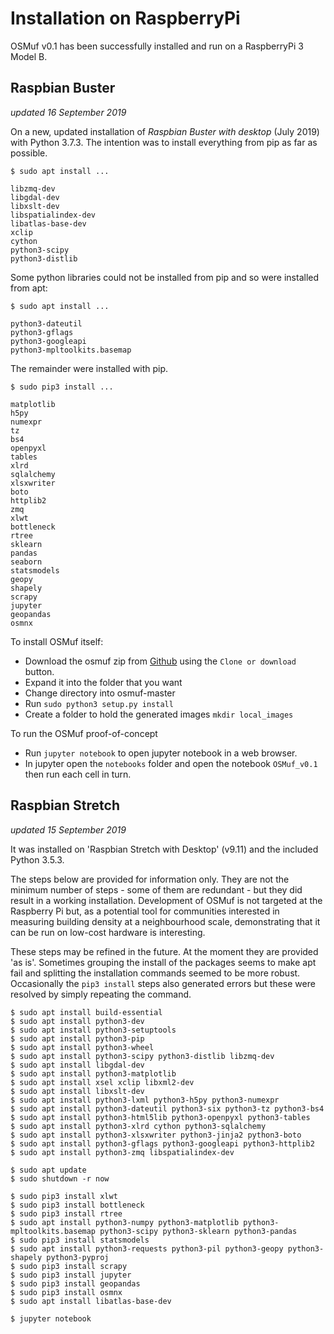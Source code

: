 # Installation on RaspberryPi

OSMuf v0.1 has been successfully installed and run on a RaspberryPi 3 Model B.

## Raspbian Buster

*updated 16 September 2019*

On a new, updated installation of *Raspbian Buster with desktop* (July 2019) with Python 3.7.3. The intention was to install everything from pip as far as possible.

```
$ sudo apt install ...

libzmq-dev
libgdal-dev
libxslt-dev
libspatialindex-dev
libatlas-base-dev
xclip
cython
python3-scipy
python3-distlib
```

Some python libraries could not be installed from pip and so were installed from apt:

```
$ sudo apt install ...

python3-dateutil
python3-gflags
python3-googleapi
python3-mpltoolkits.basemap
```

The remainder were installed with pip.

```
$ sudo pip3 install ...

matplotlib
h5py
numexpr
tz
bs4
openpyxl
tables
xlrd
sqlalchemy
xlsxwriter
boto
httplib2
zmq
xlwt
bottleneck
rtree
sklearn
pandas
seaborn
statsmodels
geopy
shapely
scrapy
jupyter
geopandas
osmnx
```

To install OSMuf itself:

- Download the osmuf zip from [Github](https://github.com/AtelierLibre/osmuf) using the `Clone or download` button.
- Expand it into the folder that you want
- Change directory into osmuf-master
- Run `sudo python3 setup.py install`
- Create a folder to hold the generated images `mkdir local_images`

To run the OSMuf proof-of-concept

- Run `jupyter notebook` to open jupyter notebook in a web browser.
- In jupyter open the `notebooks` folder and open the notebook `OSMuf_v0.1` then run each cell in turn.

## Raspbian Stretch

*updated 15 September 2019*

It was installed on 'Raspbian Stretch with Desktop' (v9.11) and the included Python 3.5.3.

The steps below are provided for information only. They are not the minimum number of steps - some of them are redundant - but they did result in a working installation. Development of OSMuf is not targeted at the Raspberry Pi but, as a potential tool for communities interested in measuring building density at a neighbourhood scale, demonstrating that it can be run on low-cost hardware is interesting.

These steps may be refined in the future. At the moment they are provided 'as is'. Sometimes grouping the install of the packages seems to make apt fail and splitting the installation commands seemed to be more robust. Occasionally the `pip3 install` steps also generated errors but these were resolved by simply repeating the command.

```
$ sudo apt install build-essential
$ sudo apt install python3-dev
$ sudo apt install python3-setuptools
$ sudo apt install python3-pip
$ sudo apt install python3-wheel
$ sudo apt install python3-scipy python3-distlib libzmq-dev
$ sudo apt install libgdal-dev
$ sudo apt install python3-matplotlib
$ sudo apt install xsel xclip libxml2-dev
$ sudo apt install libxslt-dev
$ sudo apt install python3-lxml python3-h5py python3-numexpr
$ sudo apt install python3-dateutil python3-six python3-tz python3-bs4
$ sudo apt install python3-html5lib python3-openpyxl python3-tables
$ sudo apt install python3-xlrd cython python3-sqlalchemy
$ sudo apt install python3-xlsxwriter python3-jinja2 python3-boto
$ sudo apt install python3-gflags python3-googleapi python3-httplib2
$ sudo apt install python3-zmq libspatialindex-dev

$ sudo apt update
$ sudo shutdown -r now

$ sudo pip3 install xlwt
$ sudo pip3 install bottleneck
$ sudo pip3 install rtree
$ sudo apt install python3-numpy python3-matplotlib python3-mpltoolkits.basemap python3-scipy python3-sklearn python3-pandas
$ sudo pip3 install statsmodels
$ sudo apt install python3-requests python3-pil python3-geopy python3-shapely python3-pyproj
$ sudo pip3 install scrapy
$ sudo pip3 install jupyter
$ sudo pip3 install geopandas
$ sudo pip3 install osmnx
$ sudo apt install libatlas-base-dev

$ jupyter notebook
```

